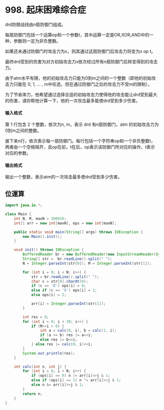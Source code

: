 # 998. 起床困难综合症

drd防御战线由n扇防御门组成。

每扇防御门包括一个运算op和一个参数t，其中运算一定是OR,XOR,AND中的一种，参数则一定为非负整数。

如果还未通过防御门时攻击力为x，则其通过这扇防御门后攻击力将变为x op t。

最终drd受到的伤害为对方初始攻击力x依次经过所有n扇防御门后转变得到的攻击力。

由于atm水平有限，他的初始攻击力只能为0到m之间的一个整数（即他的初始攻击力只能在 0, 1, … , m中任选，但在通过防御门之后的攻击力不受m的限制）。

为了节省体力，他希望通过选择合适的初始攻击力使得他的攻击能让drd受到最大的伤害，请你帮他计算一下，他的一次攻击最多能使drd受到多少伤害。

#### 输入格式

第 1 行包含 2 个整数，依次为n, m，表示 drd 有n扇防御门，atm 的初始攻击力为0到m之间的整数。

接下来n行，依次表示每一扇防御门。每行包括一个字符串op和一个非负整数t，两者由一个空格隔开，且op在前，t在后，op表示该防御门所对应的操作，t表示对应的参数。

#### 输出格式

输出一个整数，表示atm的一次攻击最多使drd受到多少伤害。



## 位運算

```java
import java.io.*;

class Main {
    int N, M, maxN = 100010;
    int[] arr = new int[maxN], ops = new int[maxN];

    public static void main(String[] args) throws IOException {
        new Main().init();
    }

    void init() throws IOException {
        BufferedReader br = new BufferedReader(new InputStreamReader(System.in));
        String[] str =  br.readLine().split(" ");
        N = Integer.parseInt(str[0]); M = Integer.parseInt(str[1]);

        for (int i = 0; i < N; i++) {
            str = br.readLine().split(" ");
            char c = str[0].charAt(0);
            if (c == 'O') ops[i] = 0;
            else if (c == 'X') ops[i] = 1;
            else ops[i] = 2;

            arr[i] = Integer.parseInt(str[1]);
        }

        int res = 0;
        for (int i = 0; i < 30; i++) {
            if (M>>i > 0) {
                int a = calc(0, i), b = calc(1, i);
                if (a >= b) res |= a<<i;
                else res |= b<<i;
            } else res |= calc(0, i)<<i;
        }
        System.out.println(res);
    }

    int calc(int n, int j) {
        for (int i = 0; i < N; i++) {
            if (ops[i] == 0) n |= arr[i]>>j & 1;
            else if (ops[i] == 1) n ^= arr[i]>>j & 1;
            else n &= arr[i]>>j & 1;
        }
        return n;
    }
}
```

